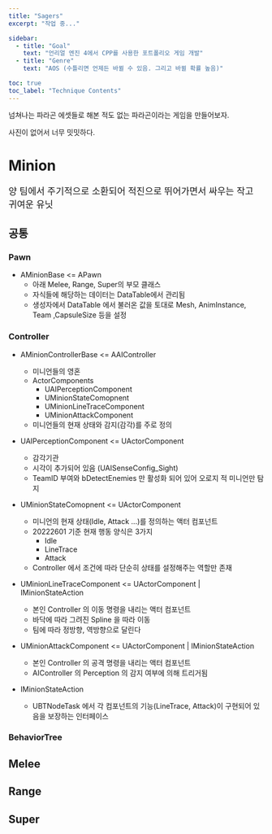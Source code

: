 ```yaml
---
title: "Sagers"
excerpt: "작업 중..."

sidebar:
  - title: "Goal"
    text: "언리얼 엔진 4에서 CPP를 사용한 포트폴리오 게임 개발"
  - title: "Genre"
    text: "AOS (수틀리면 언제든 바뀔 수 있음. 그리고 바뀔 확률 높음)"

toc: true
toc_label: "Technique Contents"
---
```


넘쳐나는 파라곤 에셋들로 해본 적도 없는 파라곤이라는 게임을 만들어보자.

사진이 없어서 너무 밋밋하다.

# Minion

<font size="4">양 팀에서 주기적으로 소환되어 적진으로 뛰어가면서 싸우는 작고 귀여운 유닛</font>

## 공통

### Pawn

* AMinionBase <= APawn
  * 아래 Melee, Range, Super의 부모 클래스
  * 자식들에 해당하는 데이터는 DataTable에서 관리됨
  * 생성자에서 DataTable 에서 불러온 값을 토대로 Mesh, AnimInstance, Team ,CapsuleSize 등을 설정

### Controller

* AMinionControllerBase <= AAIController
  * 미니언들의 영혼
  * ActorComponents
    * UAIPerceptionComponent
    * UMinionStateComopnent
    * UMinionLineTraceComponent
    * UMinionAttackComponent
  * 미니언들의 현재 상태와 감지(감각)를 주로 정의

* UAIPerceptionComponent <= UActorComponent
  * 감각기관
  * 시각이 추가되어 있음 (UAISenseConfig_Sight)
  * TeamID 부여와 bDetectEnemies 만 활성화 되어 있어 오로지 적 미니언만 탐지

* UMinionStateComopnent <= UActorComponent
  * 미니언의 현재 상태(Idle, Attack ...)를 정의하는 액터 컴포넌트
  * 20222601 기준 현재 행동 양식은 3가지
    * Idle
    * LineTrace
    * Attack
  * Controller 에서 조건에 따라 단순히 상태를 설정해주는 역할만 존재

* UMinionLineTraceComponent <= UActorComponent | IMinionStateAction
  * 본인 Controller 의 이동 명령을 내리는 액터 컴포넌트
  * 바닥에 따라 그려진 Spline 을 따라 이동
  * 팀에 따라 정방향, 역방향으로 달린다

* UMinionAttackComponent <= UActorComponent | IMinionStateAction
  * 본인 Controller 의 공격 명령을 내리는 액터 컴포넌트
  * AIController 의 Perception 의 감지 여부에 의해 트리거됨

* IMinionStateAction
  * UBTNodeTask 에서 각 컴포넌트의 기능(LineTrace, Attack)이 구현되어 있음을 보장하는 인터페이스

### BehaviorTree

## Melee

## Range

## Super
